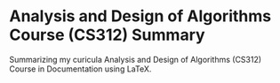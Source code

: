 # Analysis and Design of Algorithms Course (CS312) Summary
Summarizing my curicula Analysis and Design of Algorithms (CS312) Course in Documentation using LaTeX.
